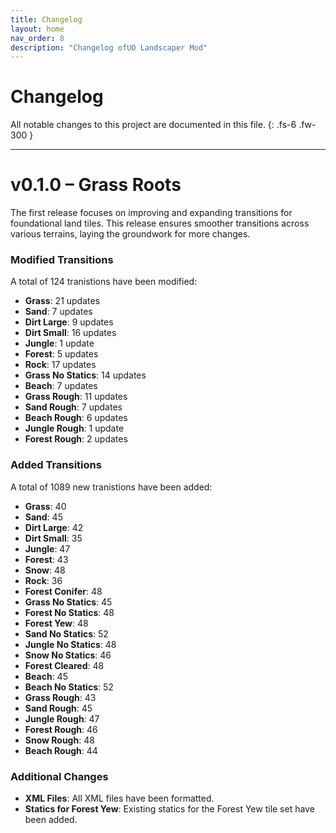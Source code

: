 ```yaml
---
title: Changelog
layout: home
nav_order: 8
description: "Changelog ofUO Landscaper Mod"
---
```


# Changelog

All notable changes to this project are documented in this file.
{: .fs-6 .fw-300 }

---

# v0.1.0 – Grass Roots

The first release focuses on improving and expanding transitions for foundational land tiles. This release ensures smoother transitions across various terrains, laying the groundwork for more changes.

### Modified Transitions

A total of 124 tranistions have been modified:

- **Grass**: 21 updates
- **Sand**: 7 updates
- **Dirt Large**: 9 updates
- **Dirt Small**: 16 updates
- **Jungle**: 1 update
- **Forest**: 5 updates
- **Rock**: 17 updates
- **Grass No Statics**: 14 updates
- **Beach**: 7 updates
- **Grass Rough**: 11 updates
- **Sand Rough**: 7 updates
- **Beach Rough**: 6 updates
- **Jungle Rough**: 1 update
- **Forest Rough**: 2 updates

### Added Transitions

A total of 1089 new tranistions have been added:

- **Grass**: 40
- **Sand**: 45
- **Dirt Large**: 42
- **Dirt Small**: 35
- **Jungle**: 47
- **Forest**: 43
- **Snow**: 48
- **Rock**: 36
- **Forest Conifer**: 48
- **Grass No Statics**: 45
- **Forest No Statics**: 48
- **Forest Yew**: 48
- **Sand No Statics**: 52
- **Jungle No Statics**: 48
- **Snow No Statics**: 46
- **Forest Cleared**: 48
- **Beach**: 45
- **Beach No Statics**: 52
- **Grass Rough**: 43
- **Sand Rough**: 45
- **Jungle Rough**: 47
- **Forest Rough**: 46
- **Snow Rough**: 48
- **Beach Rough**: 44

### Additional Changes
- **XML Files**: All XML files have been formatted.
- **Statics for Forest Yew**: Existing statics for the Forest Yew tile set have been added.